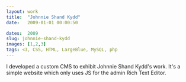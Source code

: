 ```yaml
---
layout: work
title:  "Johnnie Shand Kydd"
date:   2009-01-01 00:00:50

dates:  2009
slug: johnnie-shand-kydd
images: [1,2,3]
tags: <3, CSS, HTML, LargeBlue, MySQL, php
---
```


I developed a custom CMS to exhibit Johnnie Shand Kydd's work. It's a simple website which only uses JS for the admin Rich Text Editor.